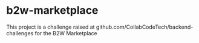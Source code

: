 # b2w-marketplace
This project is a challenge raised at github.com/CollabCodeTech/backend-challenges for the B2W Marketplace
